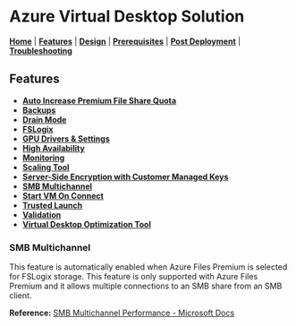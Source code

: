 # Azure Virtual Desktop Solution

[**Home**](../../readme.md) | [**Features**](../features.md) | [**Design**](../design.md) | [**Prerequisites**](../prerequisites.md) | [**Post Deployment**](../post.md) | [**Troubleshooting**](../troubleshooting.md)

## Features

- [**Auto Increase Premium File Share Quota**](./autoIncreasePremiumFileShareQuota.md#auto-increase-premium-file-share-quota)
- [**Backups**](./backups.md#backups)
- [**Drain Mode**](./drainMode.md#drain-mode)
- [**FSLogix**](./fslogix.md#fslogix)
- [**GPU Drivers & Settings**](./gpu.md#gpu-drivers--settings)
- [**High Availability**](./highAvailability.md#high-availability)
- [**Monitoring**](./monitoring.md#monitoring)
- [**Scaling Tool**](./scalingTool.md#scaling-tool)
- [**Server-Side Encryption with Customer Managed Keys**](./serverSideEncryption.md#server-side-encryption)
- [**SMB Multichannel**](./smbMultiChannel.md#smb-multichannel)
- [**Start VM On Connect**](./startVmOnConnect.md#start-vm-on-connect)
- [**Trusted Launch**](./trustedLaunch.md#trusted-launch)
- [**Validation**](./validation.md#validation)
- [**Virtual Desktop Optimization Tool**](./virtualDesktopOptimizationTool.md#virtual-desktop-optimization-tool-vdot)

### SMB Multichannel

This feature is automatically enabled when Azure Files Premium is selected for FSLogix storage. This feature is only supported with Azure Files Premium and it allows multiple connections to an SMB share from an SMB client.

**Reference:** [SMB Multichannel Performance - Microsoft Docs](https://docs.microsoft.com/en-us/azure/storage/files/storage-files-smb-multichannel-performance)
